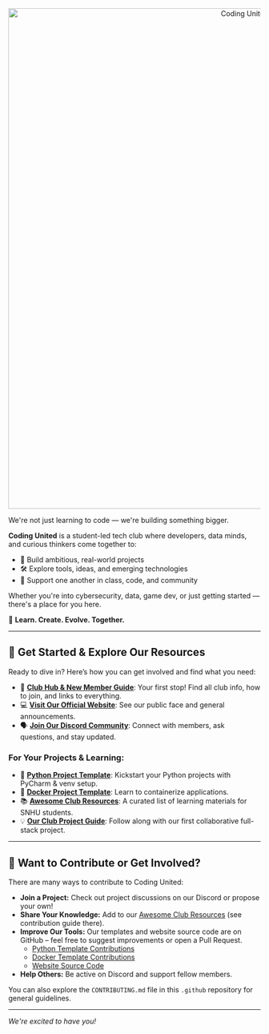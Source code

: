 <div align="center">
  <img src="need to add path from gh to here" alt="Coding United Club Logo" width="1000"/>
</div>

We're not just learning to code — we're building something bigger.

**Coding United** is a student-led tech club where developers, data minds, and curious thinkers come together to:

* 🚀 Build ambitious, real-world projects
* 🛠️ Explore tools, ideas, and emerging technologies
* 🤝 Support one another in class, code, and community

Whether you're into cybersecurity, data, game dev, or just getting started — there's a place for you here.

🎯 **Learn. Create. Evolve. Together.**

---

## 🚀 Get Started & Explore Our Resources

Ready to dive in? Here’s how you can get involved and find what you need:

* 🌟 **[Club Hub & New Member Guide](https://github.com/codingUnited/coding-united-hub)**: Your first stop! Find all club info, how to join, and links to everything.
* 💻 **[Visit Our Official Website](https://coding-united-commons.pages.dev/)**: See our public face and general announcements.
* 🗣️ **[Join Our Discord Community](https://discord.gg/n8xYkS46MG)**: Connect with members, ask questions, and stay updated.

### For Your Projects & Learning:
* 🐍 **[Python Project Template](https://github.com/codingUnited/python-template)**: Kickstart your Python projects with PyCharm & venv setup.
* 🐳 **[Docker Project Template](https://github.com/codingUnited/docker-template)**: Learn to containerize applications.
* 📚 **[Awesome Club Resources](https://github.com/codingUnited/awesome-club-resources)**: A curated list of learning materials for SNHU students.
* 💡 **[Our Club Project Guide](https://club-project-guide.pages.dev/)**: Follow along with our first collaborative full-stack project.

---

## 🌱 Want to Contribute or Get Involved?

There are many ways to contribute to Coding United:

* **Join a Project:** Check out project discussions on our Discord or propose your own!
* **Share Your Knowledge:** Add to our [Awesome Club Resources](https://github.com/codingUnited/awesome-club-resources) (see contribution guide there).
* **Improve Our Tools:** Our templates and website source code are on GitHub – feel free to suggest improvements or open a Pull Request.
    * [Python Template Contributions](https://github.com/codingUnited/python-template#contributing)
    * [Docker Template Contributions](https://github.com/codingUnited/docker-template#contributing)
    * [Website Source Code](https://github.com/codingUnited/coding-united-commons-source)
* **Help Others:** Be active on Discord and support fellow members.

You can also explore the `CONTRIBUTING.md` file in this `.github` repository for general guidelines.

---

*We're excited to have you!*
